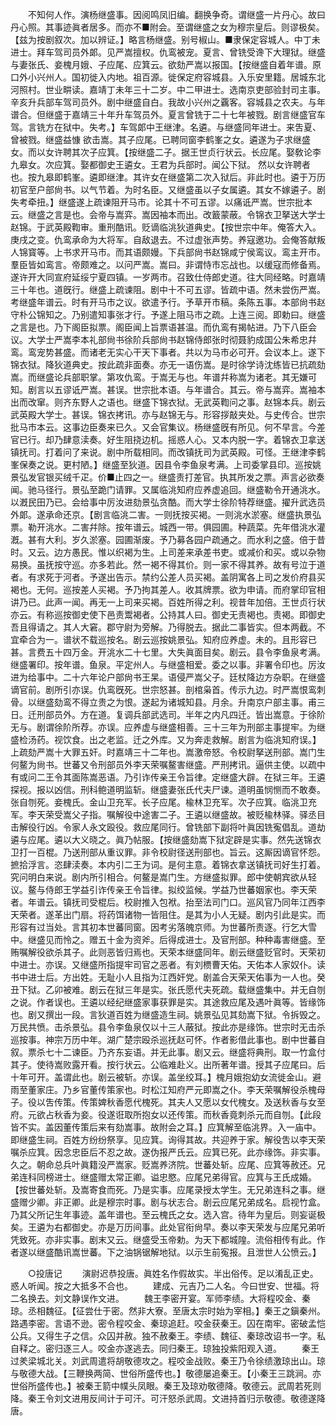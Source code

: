 <!-- { "loadSidebar": true } -->
　　不知何人作。演杨继盛事。因阅鸣凤旧编。翻换争奇。谓继盛一片丹心。故曰丹心照。其事迹眞者居多。而亦不■附会。至谓继盛之女为穆宗皇后。则谬极矣。【兹为按剧叙次。加以辨证。】略言杨继盛。别号椒山。■隶保定容城人。中丁未进士。拜车驾司员外郞。见严嵩擅权。仇鸾被宠。夏言、曾铣受谗下大理狱。继盛与妻张氏、妾槐月娥、子应尾、应箕云。欲劾严嵩以报国。【按继盛自着年谱。原口外小兴州人。国初徙入内地。祖百源。徙保定府容城县。入乐安里籍。居城东北河照村。世业畊读。嘉靖丁未年三十二岁。中二甲进士。选南京吏部验封司主事。辛亥升兵部车驾司员外。剧中继盛自白。我故小兴州之覊客。容城县之农夫。与年谱合。但继盛于嘉靖三十年升车驾员外。夏言曾铣于二十七年被戮。剧言继盛官车驾。言铣方在狱中。失考。】车驾郞中王继津。名遴。与继盛同年进士。来吿夏、曾被戮。继盛益慷 欲击嵩。其子应尾。已聘同窗李鹤峯之女。遴遂为子求继盛女。而以女许聘其次子应箕。【按继盛二子。据王世贞行状云。长应尾。娶敎论李九皋女。次应箕。娶都御史王遴女。王君为兵部时。闻公下狱。 然以女许聘者也。按九皋即鹤峯。遴即继津。其许女在继盛第二次入狱后。非此时也。遴于万历初官至户部尙书。以气节着。为时名臣。又继盛虽以子女属遴。其女不嫁遴子。剧失考牵扭。】继盛遂上疏谏阻开马市。论其十不可五谬。以痛诋严嵩。世宗批本云。继盛之言是也。会帝与嵩弈。嵩因袖本而出。改籖蒙蔽。令锦衣卫拏送大学士赵锦。于武英殿鞫审。重刑酷讯。贬谪临洮狄道典史。【按世宗中年。俺答大入。庚戌之变。仇鸾承命为大将军。自敌退去。不过虚张声势。养寇邀功。会俺答献叛人锦寳等。上书求开马市。而其语颇嫚。下兵部尙书赵锦咸宁侯鸾议。鸾主开市。羣臣皆如鸾言。帝颇难之。以问严嵩。嵩曰。非谓恃市忘战也。以缓寇而修备焉。遂许开大同宣府延绥宁夏四镇。一岁两市。召致仕侍郎史道。往大同经略。时嘉靖三十年也。道旣行。继盛上疏谏阻。剧中十不可五谬。皆疏中语。然未尝伤严嵩。考继盛年谱云。时有开马市之议。欲遣予行。予草开市稿。条陈五事。本部尙书赵守朴公锦知之。乃别遣知事张才行。予遂上阻马市之疏。上连三阅。即勅曰。继盛之言是也。乃下阁臣拟票。阁臣闻上旨票语甚温。而仇鸾有揭帖进。乃下八臣会议。大学士严嵩李本礼部尙书徐阶兵部尙书赵锦侍郎张时彻聂豹成国公朱希忠幷鸾。鸾宠势甚盛。而诸老无实心干天下事者。共以为马市必可开。会议本上。遂下锦衣狱。降狄道典史。按此疏非面奏。亦无一语伤嵩。是时徐学诗沈练皆已抗疏劾嵩。而继盛论兵部职掌。第攻仇鸾。于嵩无与也。年谱幷称嵩为诸老。其无嫌可知。剧言以五谬诋严嵩。甚误。世宗批本语。与年谱合。其云。帝与嵩弈。嵩袖本出而改窜。则齐东野人之语也。继盛下锦衣狱。无武英鞫问之事。赵锦本兵。剧云武英殿大学士。甚误。锦衣拷讯。亦与赵锦无与。形容拶敲夹处。与史传合。世宗批马市本云。这事边臣奏来已久。又会官集议。杨继盛旣有所见。何不早言。今差官已行。却乃肆意渎奏。好生阻挠边机。摇惑人心。又本内脱一字。着锦衣卫拿送镇抚司。打着问了来说。剧中所载相同。而改镇抚司为武英殿。可怪。王继津李鹤峯保奏之说。更村陋。】继盛至狄道。因县令李鱼泉考满。上司委掌县印。巡按姚景弘发官银买绒千疋。价■止四之一。继盛责打差官。执其所发之票。声言必欲奏闻。驰马径行。景弘至跪门请罪。又属临洮知府应养虚追回。继盛勒令开通洮水。以漑民田乃已。会给事中厉汝进劾景弘贪酷。而大学士徐阶特荐继盛。擢升武选员外郞。遂承命还京。【剧言临洮二害。一则抚按买褐。一则洮水淤塞。继盛执景弘票。勒开洮水。二害幷除。按年谱云。城西一带。俱园圃。种蔬菜。先年借洮水灌漑。甚有大利。岁久淤塞。园圃渐废。予乃募各园户疏通之。而水利之盛。倍于昔时。又云。边方愚民。惟以织褐为生。上司差来承差书吏。或减价和买。或以杂物易换。虽抚按守巡。亦多若此。然一褐不得其价。则一家不得其养。故有号泣于道者。有求死于河者。予遂出告示。禁约公差人员买褐。盖阴寓各上司之发价府县买褐也。无何。巡按差人买褐。予乃拘其差人。收其牌票。欲为申请。而府掌印官相讲乃已。此声一闻。再无一上司来买褐。百姓所得之利。视昔年加倍。王世贞行状亦云。有称巡按御史使下邑责鬻褐者。公持其人曰。御史无责褐也。责褐。即御史吾且得请之。其人大窘。郡守尉为旁解。乃得脱去。据此二事皆实。但本两截。不宜牵合为一。谱状不载巡按名。剧云巡按姚景弘。知府应养虚。未的。且形容已甚。言费五十四万金。开洮水二十七里。大失眞面目矣。剧云。县令李鱼泉考满。继盛署印。按年谱。鱼泉。平定州人。与继盛相爱。委之以事。非署令印也。厉汝进为给事中。二十六年论户部尙书王杲。语侵严嵩父子。廷杖降边方杂职。在继盛谪官前。剧所引亦误。仇鸾旣死。世宗怒甚。剖棺枭首。传示九边。时严嵩恨鸾刺骨。以继盛劾鸾不得立贵之为恨。遂起为诸城知县。月余。升南京户部主事。甫三日。迁刑部员外。方在道。复调兵部武选司。半年之内凡四迁。皆出嵩意。于徐阶无与。剧谓徐阶所荐。亦误。应养虚与继盛相善。三十三年为刑部主事提牢。为继盛检汤药。视饮食。出之老监。迁之外库。又为奔走救解。剧言为临洮知府误。】上疏劾严嵩十大罪五奸。时嘉靖三十二年也。嵩激帝怒。令校尉拏送刑部。嵩门生何鳌为尙书。世蕃又令刑部员外李天荣嘱鳌害继盛。严刑拷讯。逼供主使。以疏中有或问二王令其面陈嵩恶语。乃引诈传亲王令旨律。定继盛大辟。在狱三年。王遴探视。报以凶信。刑科鲍道明监斩。继盛妻张氏代夫尸谏。道明虽悯恻而不敢奏。张自刎死。妾槐氏。金山卫充军。长子应尾。楡林卫充军。次子应箕。临洮卫充军。李天荣受嵩父子指。嘱解役中途害二子。王遴以继盛故。被贬楡林驿。驿丞目击解役行凶。令家人永文殴役。救应尾同行。曾铣部下副将叶眞因铣寃倡乱。道劫遴与应尾。遴以大义晓之。眞乃帖服。【按继盛劾嵩下狱定辟是实事。然先送锦衣卫打一百棍。乃送刑部从重议罪。非令校尉径送刑部也。旨云。这厮因谪官怀怨。摭拾浮言。恣肆渎奏。本内引二王为词。是何主意。着锦衣拿送镇抚司好生打着。究问明白来说。剧内所引相合。何鳌是嵩门生。方继盛拟罪。郎中使朝宾欲从轻议。鳌与侍郎王学益引诈传亲王令旨律。拟绞监候。学益乃世蕃姻家也。李天荣者。年谱云。镇抚司受棍后。校尉推入包袱。抬至法司门口。巡风官乃同年江西李天荣者。遂革出门扇。将药饵诸物一皆阻住。是其为小人无疑。剧内引此是实。而形容有过当处。言其初本世蕃同窗。因考劣落魄京师。为世蕃所责逐。行乞大雪中。继盛见而怜之。赠五十金为资斧。后得成进士。及官刑部。种种毒害继盛。至贿嘱解役欲杀其子。此则恶皆归焉也。天荣本继盛同年。剧云继盛贬官时。天荣初中进士。亦误。又继盛所指提牢司官之恶者。有刘槚曹天佑。天佑本人家奴仆。读书中进士后。方出姓。无耻小人且指为江西奸党。剧盖合天荣天佑事为一人也。癸丑下狱。乙卯被难。剧云在狱三年是实。张氏愿代夫死疏。载继盛集中。并无自刎之说。作者误也。王遴以经纪继盛家事获罪是实。其途救应尾及遇叶眞等。皆缘饰也。剧又撰出一段。言狄道百姓为继盛造生祠。姚景弘见其劾嵩下狱。令拆毁之。万民共愤。击杀景弘。县令李鱼泉仅以十三人蔽狱。按此亦是缘饰。世宗时无击杀巡按事。神宗万历中年。湖广楚宗殴杀巡抚赵可怀。作者影借此事也。剧中世蕃自叙。票杀七十二谏臣。乃齐东妄语。并无此事。剧又云。继盛将典刑。取一竹盒付其子。使待嵩败露开看。按行状云。公临难赴义。出所著年谱。授其子应尾曰。后十年可开。盖谓此也。剧云被斩。亦误。盖坐绞耳。】槐月娥抱幼女流徙金山。避雨至董家庄。乃乡官董传策家也。时松江知府严元即嵩之仆。李天荣嘱解役杀槐母子。役以吿传策。传策婢秋香愿代槐死。其夫人又愿以女代槐女。及送秋香与女至府。元欲占秋香为妾。役遂诳取所抱女以还传策。而秋香竟刺杀元而自刎。【此段皆不实。盖因董传策后来有劾嵩事。故附会之耳。】应箕解至临洮界。入一庙中。即继盛生祠。百姓方纷纷祭享。见应箕。询得其故。共迎养于家。解役吿以李天荣嘱杀应箕。因念忠臣后不忍之故。遂伪报严氏云。应箕已死。此亦缘饰。非实事。久之。朝命总兵叶眞籍没严嵩家。贬嵩养济院。世蕃处斩。应尾、应箕等赦还。兄弟连科同榜进士。继盛赠太常正卿。谥忠愍。应尾兄弟得官。应箕与王氏成婚。【按世蕃处斩。及嵩寄食而死。乃是实事。应尾录授太学生。无兄弟连科之事。继盛赠少卿。非正卿。此是穆宗时事。剧与状志合。剧云应尾兄弟成名。启视竹盒。乃其父所记生年事迹。盖年谱也。至云槐氏之女。选入宫。待年为皇后。则妄诞极矣。王遴为右都御史。亦是万历间事。此处官衔尙早。奏以李天荣发与应尾兄弟听凭致死。亦非实事。剧末又云。继盛受玉帝勅。为天下都城隍。流俗相传有此。作者遂以继盛酷讯嵩世蕃。下之油锅锯解地狱。以示生前寃报。且泄世人公愤云。】 

　　○投唐记 
　　演尉迟恭投唐。眞姓名作假故实。半出俗传。足以淆乱正史。惑人听闻。按之大抵多不合也。 
　　建成、元吉乃二人名。今曰世安、世福。将二名换去。刘文静误作文进。 
　　魏王李密开宴。军师李绩。大将程咬金、秦琼。丞相魏征。【征尝仕于密。然非大寮。至唐太宗时始为宰相。】秦王之鎭秦州。路遇李密。言语不逊。密令程咬金、秦琼追赶。咬金获秦王。囚在南牢。密破孟恺公兵。又得生子之信。众囚并赦。独不赦秦王。李绩、魏征、秦琼改诏书一字。私自释之。密归逐三人。咬金亦遂逃去。同归秦王。琼独投紫阳观入道。 
　　秦王过羑梁城北关。刘武周遣将胡敬德攻之。程咬金战败。秦王乃令徐绩激琼出山。琼与敬德大战。【三鞭换两简、世俗所盛传也。】敬德屡追秦王。【小秦王三跳涧。亦世俗所盛传也。】被秦王箭中幞头凤眼。秦王及琼劝敬德降。敬德云。武周若死则降。秦王令刘文进用反间计于可汗。可汗怒杀武周。文进持首归示敬德。敬德遂降唐。 
